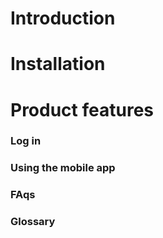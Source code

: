 # Introduction
# Installation
# Product features
### Log in
### Using the mobile app
### FAqs
### Glossary
